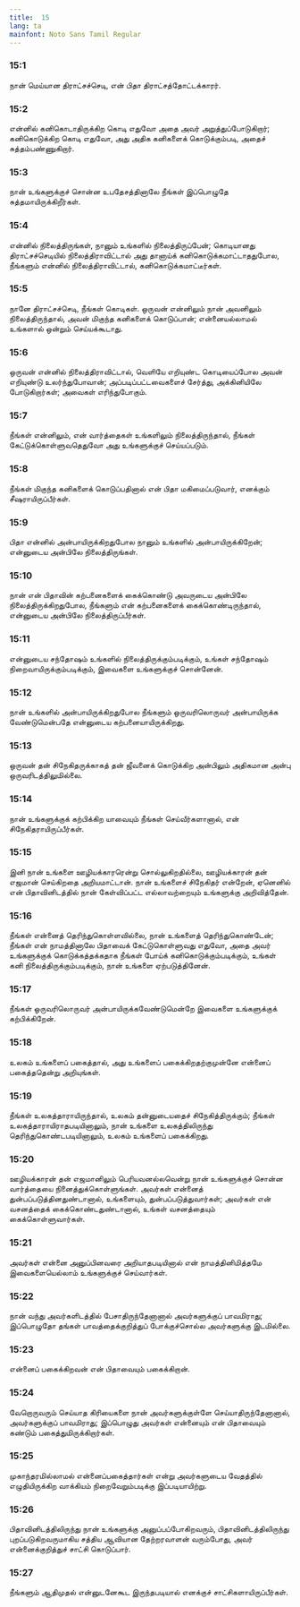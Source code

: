 ```yaml
---
title:  15
lang: ta
mainfont: Noto Sans Tamil Regular
---
```


###  15:1

நான் மெய்யான திராட்சச்செடி, என் பிதா திராட்சத்தோட்டக்காரர்.

###  15:2

என்னில் கனிகொடாதிருக்கிற கொடி எதுவோ அதை அவர் அறுத்துப்போடுகிறார்; கனிகொடுக்கிற கொடி எதுவோ, அது அதிக கனிகளைக் கொடுக்கும்படி, அதைச் சுத்தம்பண்ணுகிறார்.

###  15:3

நான் உங்களுக்குச் சொன்ன உபதேசத்தினாலே நீங்கள் இப்பொழுதே சுத்தமாயிருக்கிறீர்கள்.

###  15:4

என்னில் நிலைத்திருங்கள், நானும் உங்களில் நிலைத்திருப்பேன்; கொடியானது திராட்சச்செடியில் நிலைத்திராவிட்டால் அது தானாய்க் கனிகொடுக்கமாட்டாததுபோல, நீங்களும் என்னில் நிலைத்திராவிட்டால், கனிகொடுக்கமாட்டீர்கள்.

###  15:5

நானே திராட்சச்செடி, நீங்கள் கொடிகள். ஒருவன் என்னிலும் நான் அவனிலும் நிலைத்திருந்தால், அவன் மிகுந்த கனிகளைக் கொடுப்பான்; என்னையல்லாமல் உங்களால் ஒன்றும் செய்யக்கூடாது.

###  15:6

ஒருவன் என்னில் நிலைத்திராவிட்டால், வெளியே எறியுண்ட கொடியைப்போல அவன் எறியுண்டு உலர்ந்துபோவான்; அப்படிப்பட்டவைகளைச் சேர்த்து, அக்கினியிலே போடுகிறார்கள்; அவைகள் எரிந்துபோகும்.

###  15:7

நீங்கள் என்னிலும், என் வார்த்தைகள் உங்களிலும் நிலைத்திருந்தால், நீங்கள் கேட்டுக்கொள்ளுவதெதுவோ அது உங்களுக்குச் செய்யப்படும்.

###  15:8

நீங்கள் மிகுந்த கனிகளைக் கொடுப்பதினால் என் பிதா மகிமைப்படுவார், எனக்கும் சீஷராயிருப்பீர்கள்.

###  15:9

பிதா என்னில் அன்பாயிருக்கிறதுபோல நானும் உங்களில் அன்பாயிருக்கிறேன்; என்னுடைய அன்பிலே நிலைத்திருங்கள்.

###  15:10

நான் என் பிதாவின் கற்பனைகளைக் கைக்கொண்டு அவருடைய அன்பிலே நிலைத்திருக்கிறதுபோல, நீங்களும் என் கற்பனைகளைக் கைக்கொண்டிருந்தால், என்னுடைய அன்பிலே நிலைத்திருப்பீர்கள்.

###  15:11

என்னுடைய சந்தோஷம் உங்களில் நிலைத்திருக்கும்படிக்கும், உங்கள் சந்தோஷம் நிறைவாயிருக்கும்படிக்கும், இவைகளை உங்களுக்குச் சொன்னேன்.

###  15:12

நான் உங்களில் அன்பாயிருக்கிறதுபோல நீங்களும் ஒருவரிலொருவர் அன்பாயிருக்க வேண்டுமென்பதே என்னுடைய கற்பனையாயிருக்கிறது.

###  15:13

ஒருவன் தன் சிநேகிதருக்காகத் தன் ஜீவனைக் கொடுக்கிற அன்பிலும் அதிகமான அன்பு ஒருவரிடத்திலுமில்லை.

###  15:14

நான் உங்களுக்குக் கற்பிக்கிற யாவையும் நீங்கள் செய்வீர்களானால், என் சிநேகிதராயிருப்பீர்கள்.

###  15:15

இனி நான் உங்களை ஊழியக்காரரென்று சொல்லுகிறதில்லை, ஊழியக்காரன் தன் எஜமான் செய்கிறதை அறியமாட்டான். நான் உங்களைச் சிநேகிதர் என்றேன், ஏனெனில் என் பிதாவினிடத்தில் நான் கேள்விப்பட்ட எல்லாவற்றையும் உங்களுக்கு அறிவித்தேன்.

###  15:16

நீங்கள் என்னைத் தெரிந்துகொள்ளவில்லை, நான் உங்களைத் தெரிந்துகொண்டேன்; நீங்கள் என் நாமத்தினாலே பிதாவைக் கேட்டுகொள்ளுவது எதுவோ, அதை அவர் உங்களுக்குக் கொடுக்கத்தக்கதாக நீங்கள் போய்க் கனிகொடுக்கும்படிக்கும், உங்கள் கனி நிலைத்திருக்கும்படிக்கும், நான் உங்களை ஏற்படுத்தினேன்.

###  15:17

நீங்கள் ஒருவரிலொருவர் அன்பாயிருக்கவேண்டுமென்றே இவைகளை உங்களுக்குக் கற்பிக்கிறேன்.

###  15:18

உலகம் உங்களைப் பகைத்தால், அது உங்களைப் பகைக்கிறதற்குமுன்னே என்னைப் பகைத்ததென்று அறியுங்கள்.

###  15:19

நீங்கள் உலகத்தாராயிருந்தால், உலகம் தன்னுடையதைச் சிநேகித்திருக்கும்; நீங்கள் உலகத்தாராயிராதபடியினாலும், நான் உங்களை உலகத்திலிருந்து தெரிந்துகொண்டபடியினாலும், உலகம் உங்களைப் பகைக்கிறது.

###  15:20

ஊழியக்காரன் தன் எஜமானிலும் பெரியவனல்லவென்று நான் உங்களுக்குச் சொன்ன வார்த்தையை நினைத்துக்கொள்ளுங்கள். அவர்கள் என்னைத் துன்பப்படுத்தினதுண்டானால், உங்களையும், துன்பப்படுத்துவார்கள்; அவர்கள் என் வசனத்தைக் கைக்கொண்டதுண்டானால், உங்கள் வசனத்தையும் கைக்கொள்ளுவார்கள்.

###  15:21

அவர்கள் என்னை அனுப்பினவரை அறியாதபடியினால் என் நாமத்தினிமித்தமே இவைகளையெல்லாம் உங்களுக்குச் செய்வார்கள்.

###  15:22

நான் வந்து அவர்களிடத்தில் பேசாதிருந்தேனானால் அவர்களுக்குப் பாவமிராது; இப்பொழுதோ தங்கள் பாவத்தைக்குறித்துப் போக்குச்சொல்ல அவர்களுக்கு இடமில்லை.

###  15:23

என்னைப் பகைக்கிறவன் என் பிதாவையும் பகைக்கிறான்.

###  15:24

வேறொருவரும் செய்யாத கிரியைகளை நான் அவர்களுக்குள்ளே செய்யாதிருந்தேனானால், அவர்களுக்குப் பாவமிராது; இப்பொழுது அவர்கள் என்னையும் என் பிதாவையும் கண்டும் பகைத்துமிருக்கிறார்கள்.

###  15:25

முகாந்தரமில்லாமல் என்னைப்பகைத்தார்கள் என்று அவர்களுடைய வேதத்தில் எழுதியிருக்கிற வாக்கியம் நிறைவேறும்படிக்கு இப்படியாயிற்று.

###  15:26

பிதாவினிடத்திலிருந்து நான் உங்களுக்கு அனுப்பப்போகிறவரும், பிதாவினிடத்திலிருந்து புறப்படுகிறவருமாகிய சத்திய ஆவியான தேற்றரவாளன் வரும்போது, அவர் என்னைக்குறித்துச் சாட்சி கொடுப்பார்.

###  15:27

நீங்களும் ஆதிமுதல் என்னுடனேகூட இருந்தபடியால் எனக்குச் சாட்சிகளாயிருப்பீர்கள்.

